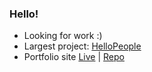 ### Hello!

- Looking for work :)
- Largest project: [HelloPeople](https://github.com/hellopeople-io)
- Portfolio site [Live](https://reececarolan.com) | [Repo](https://github.com/Xhale1/portfolio-site/)
